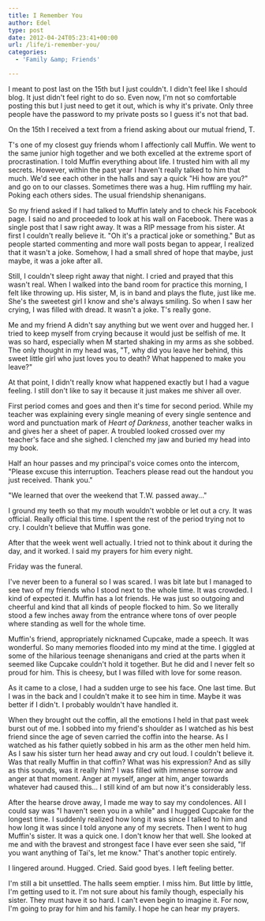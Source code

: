 ```yaml
---
title: I Remember You
author: Edel
type: post
date: 2012-04-24T05:23:41+00:00
url: /life/i-remember-you/
categories:
  - 'Family &amp; Friends'

---
```

I meant to post last on the 15th but I just couldn't. I didn't feel like I should blog. It just didn't feel right to do so. Even now, I'm not so comfortable posting this but I just need to get it out, which is why it's private. Only three people have the password to my private posts so I guess it's not that bad.

On the 15th I received a text from a friend asking about our mutual friend, T.

T's one of my closest guy friends whom I affectionly call Muffin. We went to the same junior high together and we both excelled at the extreme sport of procrastination. I told Muffin everything about life. I trusted him with all my secrets. However, within the past year I haven't really talked to him that much. We'd see each other in the halls and say a quick "Hi how are you?" and go on to our classes. Sometimes there was a hug. Him ruffling my hair. Poking each others sides. The usual friendship shenanigans.

So my friend asked if I had talked to Muffin lately and to check his Facebook page. I said no and proceeded to look at his wall on Facebook. There was a single post that I saw right away. It was a RIP message from his sister. At first I couldn't really believe it. "Oh it's a practical joke or something." But as people started commenting and more wall posts began to appear, I realized that it wasn't a joke. Somehow, I had a small shred of hope that maybe, just maybe, it was a joke after all.

Still, I couldn't sleep right away that night. I cried and prayed that this wasn't real. When I walked into the band room for practice this morning, I felt like throwing up. His sister, M, is in band and plays the flute, just like me. She's the sweetest girl I know and she's always smiling. So when I saw her crying, I was filled with dread. It wasn't a joke. T's really gone.

Me and my friend A didn't say anything but we went over and hugged her. I tried to keep myself from crying because it would just be selfish of me. It was so hard, especially when M started shaking in my arms as she sobbed. The only thought in my head was, "T, why did you leave her behind, this sweet little girl who just loves you to death? What happened to make you leave?"

At that point, I didn't really know what happened exactly but I had a vague feeling. I still don't like to say it because it just makes me shiver all over.

First period comes and goes and then it's time for second period. While my teacher was explaining every single meaning of every single sentence and word and punctuation mark of _Heart of Darkness_, another teacher walks in and gives her a sheet of paper. A troubled looked crossed over my teacher's face and she sighed. I clenched my jaw and buried my head into my book.

Half an hour passes and my principal's voice comes onto the intercom, "Please excuse this interruption. Teachers please read out the handout you just received. Thank you."

"We learned that over the weekend that T.W. passed away..."

I ground my teeth so that my mouth wouldn't wobble or let out a cry. It was official. Really official this time. I spent the rest of the period trying not to cry. I couldn't believe that Muffin was gone.

After that the week went well actually. I tried not to think about it during the day, and it worked. I said my prayers for him every night.

Friday was the funeral.

I've never been to a funeral so I was scared. I was bit late but I managed to see two of my friends who I stood next to the whole time. It was crowded. I kind of expected it. Muffin has a lot friends. He was just so outgoing and cheerful and kind that all kinds of people flocked to him. So we literally stood a few inches away from the entrance where tons of over people where standing as well for the whole time.

Muffin's friend, appropriately nicknamed Cupcake, made a speech. It was wonderful. So many memories flooded into my mind at the time. I giggled at some of the hilarious teenage shenanigans and cried at the parts when it seemed like Cupcake couldn't hold it together. But he did and I never felt so proud for him. This is cheesy, but I was filled with love for some reason.

As it came to a close, I had a sudden urge to see his face. One last time. But I was in the back and I couldn't make it to see him in time. Maybe it was better if I didn't. I probably wouldn't have handled it.

When they brought out the coffin, all the emotions I held in that past week burst out of me. I sobbed into my friend's shoulder as I watched as his best friend since the age of seven carried the coffin into the hearse. As I watched as his father quietly sobbed in his arm as the other men held him. As I saw his sister turn her head away and cry out loud. I couldn't believe it. Was that really Muffin in that coffin? What was his expression? And as silly as this sounds, was it really him? I was filled with immense sorrow and anger at that moment. Anger at myself, anger at him, anger towards whatever had caused this... I still kind of am but now it's considerably less.

After the hearse drove away, I made me way to say my condolences. All I could say was "I haven't seen you in a while" and I hugged Cupcake for the longest time. I suddenly realized how long it was since I talked to him and how long it was since I told anyone any of my secrets. Then I went to hug Muffin's sister. It was a quick one. I don't know her that well. She looked at me and with the bravest and strongest face I have ever seen she said, "If you want anything of Tai's, let me know." That's another topic entirely.

I lingered around. Hugged. Cried. Said good byes. I left feeling better.

I'm still a bit unsettled. The halls seem emptier. I miss him. But little by little, I'm getting used to it. I'm not sure about his family though, especially his sister. They must have it so hard. I can't even begin to imagine it. For now, I'm going to pray for him and his family. I hope he can hear my prayers.


